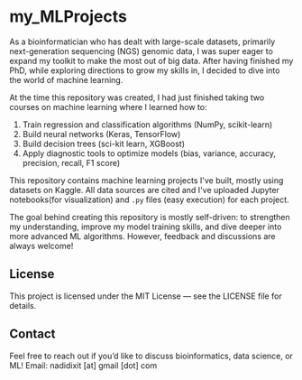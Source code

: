 # my_MLProjects
As a bioinformatician who has dealt with large-scale datasets, primarily next-generation sequencing (NGS) genomic data, 
I was super eager to expand my toolkit to make the most out of big data. After having finished my PhD, while exploring directions to grow my skills in,
I decided to dive into the world of machine learning. 

At the time this repository was created, I had just finished taking two courses on machine learning where I learned how to: 
1. Train regression and classification algorithms (NumPy, scikit-learn)
2. Build neural networks (Keras, TensorFlow)
3. Build decision trees (sci-kit learn, XGBoost)
4. Apply diagnostic tools to optimize models (bias, variance, accuracy, precision, recall, F1 score)

This repository contains machine learning projects I've built, mostly using datasets on Kaggle. All data sources are cited and I've uploaded Jupyter notebooks(for visualization) and `.py` files (easy execution) for each project. 

The goal behind creating this repository is mostly self-driven: to strengthen my understanding, improve my model training skills, 
and dive deeper into more advanced ML algorithms. However, feedback and discussions are always welcome!

## License
This project is licensed under the MIT License — see the LICENSE file for details.

## Contact
Feel free to reach out if you’d like to discuss bioinformatics, data science, or ML!
Email: nadidixit [at] gmail [dot] com
